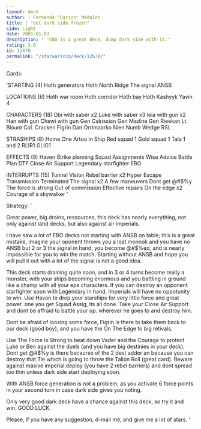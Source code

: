 ```yaml
---
layout: deck
author: ! Fernando "Garion" Medalón
title: ! "Get dark side frozen"
side: Light
date: 2001-01-03
description: ! "EBO is a great deck, dump dark side with it."
rating: 3.0
id: 12670
permalink: "/starwarsccg/deck/12670/"
---
```

Cards: 

'STARTING (4)
Hoth generators
Hoth North Ridge
The signal
ANSB

LOCATIONS (6)
Hoth war room
Hoth corridor
Hoth bay
Hoth
Kashyyk
Yavin 4

CHARACTERS (18)
Obi with saber x2
Luke with saber x3
leia with gun x2
Han with gun
Chewi with gun
Gen Calrissian
Gen Madine
Gen Rieekan
Lt. Blount
Col. Cracken
Figrin Dan
Orrimaarko
Nien Numb
Wedge RSL

STRASHIPS (8)
Home One
Artoo in Ship
Red squad 1
Gold squad 1
Tala 1 and 2
RLIR1
GLIG1

EFFECTS (9)
Haven
Strike planning
Squad Assignments
Wise Advice
Battle Plan
DTF
Close Air Support
Legendary starfighter
EBO

INTERRUPTS (15)
Tunnel Vision
Rebel barrier x2
Hyper Escape
Transmission Terminated
The signal x2
A few maneuvers
Dont get @#$%y
The force is strong
Out of commission
Effective repairs
On the edge x2
Courage of a skywalker
'

Strategy: '

Great power, big drains, ressources, this deck has nearly everything, not only against land decks, but also against air imperials.

I have saw a lot of EBO decks not starting with ANSB on table; this is a great mistake, imagine your oponent throws you a lost monnok and you have no ANSB but 2 or 3 the signal in hand, you become @#$%ed, and is nearly impossible for you to win the match. Starting without ANSB and hope you will pull it out with a lot of the signal is not a good idea.

This deck starts draining quite soon, and in 3 or 4 turns become really a monster, with your ships becoming enormous and you battling in ground like a champ with all your eps characters.
If you can destroy an opponent starfighter soon with Legendary in hand, Imperials will have no oppotunity to win.
Use Haven to drop your starships for very little force and great power. one you get Squad Assig, its all done. Take your Close Air Support and dont be affraid to battle your op. wherever he goes to and destroy him.

Dont be afraid of loosing some force, Figrin is there to take them back to our deck (good boy), and you have the On The Edge to big retivals.

Use The Force Is Strong to beat down Vader and the Courage to protect Luke or Ben against the duels (and you have big destinies in your deck). Dont get @#$%y is there becaurse of the 2 dest adder an because you can destroy that Tie which is going to throw the Tallon Roll (great card).
Beware against masive imperial deploy (you have 2 rebel barriers) and dont spread too thin unless dark side start deploying soon.

With ANSB force generation is not a problem, as you activate 6 force points in your second turn in case dark side gives you noting.

Only very good dark deck have a chance against this deck, so try it and win. GOOD LUCK.

Please, if you have any suggestion, d-mail me, and give me a lot of stars. '
